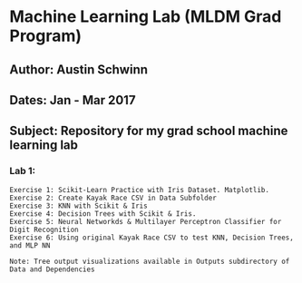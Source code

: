# Machine Learning Lab (MLDM Grad Program)

## Author: Austin Schwinn

## Dates: Jan - Mar 2017

## Subject: Repository for my grad school machine learning lab

### Lab 1: 
	Exercise 1: Scikit-Learn Practice with Iris Dataset. Matplotlib.
	Exercise 2: Create Kayak Race CSV in Data Subfolder 
	Exercise 3: KNN with Scikit & Iris
	Exercise 4: Decision Trees with Scikit & Iris.
	Exercise 5: Neural Networkds & Multilayer Perceptron Classifier for Digit Recognition
	Exercise 6: Using original Kayak Race CSV to test KNN, Decision Trees, and MLP NN

	Note: Tree output visualizations available in Outputs subdirectory of Data and Dependencies
